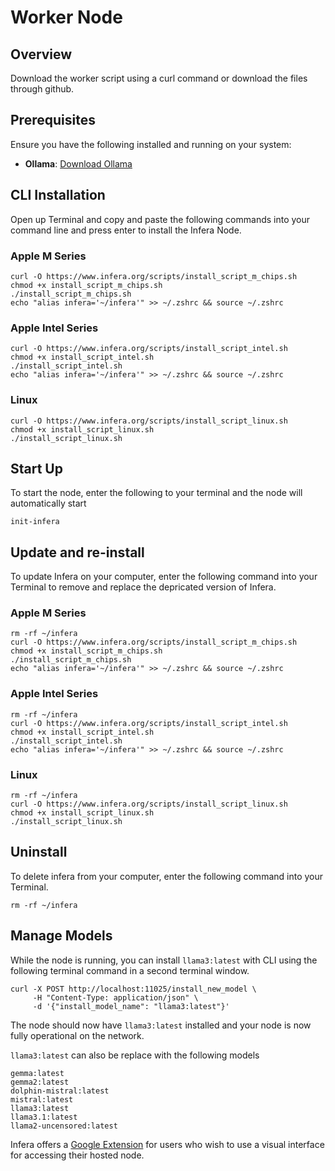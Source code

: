 # Worker Node

## Overview

Download the worker script using a curl command or download the files through github.

## Prerequisites

Ensure you have the following installed and running on your system:

- **Ollama**: [Download Ollama](https://ollama.com/download)

## CLI Installation

Open up Terminal and copy and paste the following commands into your command line and press enter to install
the Infera Node.  

### Apple M Series

```
curl -O https://www.infera.org/scripts/install_script_m_chips.sh
chmod +x install_script_m_chips.sh
./install_script_m_chips.sh
echo "alias infera='~/infera'" >> ~/.zshrc && source ~/.zshrc
```


### Apple Intel Series

```
curl -O https://www.infera.org/scripts/install_script_intel.sh
chmod +x install_script_intel.sh
./install_script_intel.sh
echo "alias infera='~/infera'" >> ~/.zshrc && source ~/.zshrc
```

### Linux

```
curl -O https://www.infera.org/scripts/install_script_linux.sh
chmod +x install_script_linux.sh
./install_script_linux.sh
```

## Start Up

To start the node, enter the following to your terminal and the node will automatically start

```
init-infera
```
## Update and re-install

To update Infera on your computer, enter the following command into your Terminal to remove and replace
the depricated version of Infera.

### Apple M Series

```
rm -rf ~/infera
curl -O https://www.infera.org/scripts/install_script_m_chips.sh
chmod +x install_script_m_chips.sh
./install_script_m_chips.sh
echo "alias infera='~/infera'" >> ~/.zshrc && source ~/.zshrc
```


### Apple Intel Series

```
rm -rf ~/infera
curl -O https://www.infera.org/scripts/install_script_intel.sh
chmod +x install_script_intel.sh
./install_script_intel.sh
echo "alias infera='~/infera'" >> ~/.zshrc && source ~/.zshrc
```

### Linux

```
rm -rf ~/infera
curl -O https://www.infera.org/scripts/install_script_linux.sh
chmod +x install_script_linux.sh
./install_script_linux.sh
```



## Uninstall

To delete infera from your computer, enter the following command into your Terminal.

```
rm -rf ~/infera
```

## Manage Models

While the node is running, you can install ```llama3:latest``` with CLI using the following terminal
command in a second terminal window.

```
curl -X POST http://localhost:11025/install_new_model \
     -H "Content-Type: application/json" \
     -d '{"install_model_name": "llama3:latest"}'
```

The node should now have ```llama3:latest``` installed and your node is now fully operational on the network.

```llama3:latest``` can also be replace with the following models

```
gemma:latest
gemma2:latest
dolphin-mistral:latest
mistral:latest
llama3:latest
llama3.1:latest
llama2-uncensored:latest
```

Infera offers a [Google Extension](https://github.com/inferanetwork/chrome-extension) for users who wish to use a visual interface for accessing their hosted node.
